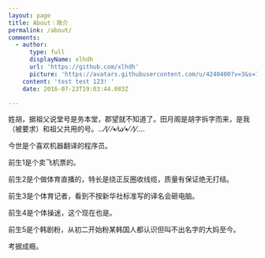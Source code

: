 ```yaml
---
layout: page
title: About｜简介
permalink: /about/
comments:
  - author:
      type: full
      displayName: xlhdh
      url: 'https://github.com/xlhdh'
      picture: 'https://avatars.githubusercontent.com/u/4240400?v=3&s=73'
    content: 'test test 123! '
    date: 2016-07-23T19:03:44.083Z

---
```


姓胡，据祖父说堂号是务本堂，郡望就不知道了。田月阁是胡字拆字而来，是我（被要求）和祖父共用的号。...⁄(⁄ ⁄•⁄ω⁄•⁄ ⁄)⁄.... 

今世是个喜欢机器翻译的程序员。

前生1是个卖飞机票的。

前生2是个做体育直播的，特长是绕正反圈收线缆，质量有保证绝无打结。

前生3是个体育记者，看到不按新华社标准写的译名会砸电脑。

前生4是个体操迷，这个现在也是。

前生5是个韩剧粉，从初二开始粉某韩国人都认识但叫不出名字的大妈至今。

考据成瘾。
